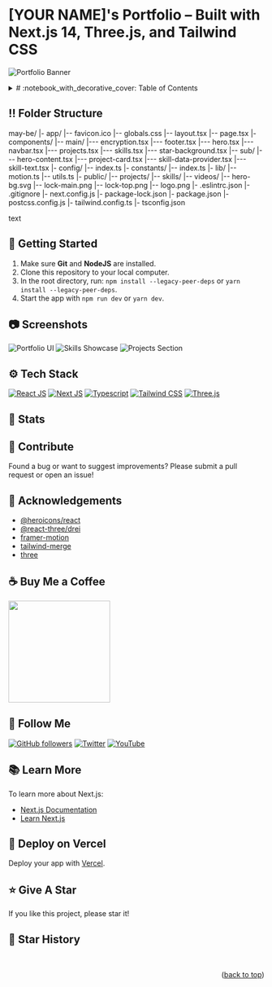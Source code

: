 <a name="readme-top"></a>

# [YOUR NAME]'s Portfolio – Built with Next.js 14, Three.js, and Tailwind CSS

![Portfolio Banner](./.github/images/your_img_main.png "Your Portfolio Banner")

<!-- Add badges for YOUR repo, or remove this section if not needed -->

<!-- Table of Contents -->
<details>
  <summary>
    # :notebook_with_decorative_cover: Table of Contents
  </summary>

- [Folder Structure](#bangbang-folder-structure)
- [Getting Started](#toolbox-getting-started)
- [Screenshots](#camera-screenshots)
- [Tech Stack](#gear-tech-stack)
- [Stats](#wrench-stats)
- [Contribute](#raised_hands-contribute)
- [Acknowledgements](#gem-acknowledgements)
- [Buy Me a Coffee](#coffee-buy-me-a-coffee)
- [Follow Me](#rocket-follow-me)
- [Learn More](#books-learn-more)
- [Deploy on Vercel](#page_with_curl-deploy-on-vercel)
- [Give A Star](#star-give-a-star)
- [Star History](#star2-star-history)
</details>

## :bangbang: Folder Structure

may-be/
|- app/
|-- favicon.ico
|-- globals.css
|-- layout.tsx
|-- page.tsx
|- components/
|-- main/
|--- encryption.tsx
|--- footer.tsx
|--- hero.tsx
|--- navbar.tsx
|--- projects.tsx
|--- skills.tsx
|--- star-background.tsx
|-- sub/
|--- hero-content.tsx
|--- project-card.tsx
|--- skill-data-provider.tsx
|--- skill-text.tsx
|- config/
|-- index.ts
|- constants/
|-- index.ts
|- lib/
|-- motion.ts
|-- utils.ts
|- public/
|-- projects/
|-- skills/
|-- videos/
|-- hero-bg.svg
|-- lock-main.png
|-- lock-top.png
|-- logo.png
|- .eslintrc.json
|- .gitignore
|- next.config.js
|- package-lock.json
|- package.json
|- postcss.config.js
|- tailwind.config.ts
|- tsconfig.json

text

## :toolbox: Getting Started

1. Make sure **Git** and **NodeJS** are installed.
2. Clone this repository to your local computer.
3. In the root directory, run: `npm install --legacy-peer-deps` or `yarn install --legacy-peer-deps`.
4. Start the app with `npm run dev` or `yarn dev`.

## :camera: Screenshots

![Portfolio UI](./.github/images/your_img1.png "Portfolio UI")
![Skills Showcase](./.github/images/your_img2.png "Skills Showcase")
![Projects Section](./.github/images/your_img3.png "Projects Section")

## :gear: Tech Stack

[![React JS](https://skillicons.dev/icons?i=react)](https://react.dev/)
[![Next JS](https://skillicons.dev/icons?i=next)](https://nextjs.org/)
[![Typescript](https://skillicons.dev/icons?i=ts)](https://www.typescriptlang.org/)
[![Tailwind CSS](https://skillicons.dev/icons?i=tailwind)](https://tailwindcss.com/)
[![Three.js](https://skillicons.dev/icons?i=threejs)](https://threejs.org/)

## :wrench: Stats

<!-- Replace with your own deployment or analytics badge if you want -->

## :raised_hands: Contribute

Found a bug or want to suggest improvements? Please submit a pull request or open an issue!

## :gem: Acknowledgements

- [@heroicons/react](https://www.npmjs.com/package/@heroicons/react)
- [@react-three/drei](https://www.npmjs.com/package/@react-three/drei)
- [framer-motion](https://www.npmjs.com/package/framer-motion)
- [tailwind-merge](https://www.npmjs.com/package/tailwind-merge)
- [three](https://www.npmjs.com/package/three)
<!-- Add/remove dependencies to match your real stack -->

## :coffee: Buy Me a Coffee

[<img src="https://img.shields.io/badge/Buy_Me_A_Coffee-FFDD00?style=for-the-badge&logo=buy-me-a-coffee&logoColor=black" width="200" />](https://www.buymeacoffee.com/YOUR_USERNAME "Buy me a Coffee")

## :rocket: Follow Me

[![GitHub followers](https://img.shields.io/github/followers/YOUR_USERNAME?style=social&label=Follow)](https://github.com/YOUR_USERNAME)
[![Twitter](https://img.shields.io/twitter/url?style=social&url=https%3A%2F%2Ftwitter.com%2FYOUR_TWITTER)](https://twitter.com/intent/tweet?text=Check+out+this+amazing+portfolio:&url=https://github.com/YOUR_USERNAME)
[![YouTube](https://img.shields.io/youtube/channel/subscribers/YOUR_CHANNEL_ID)](https://www.youtube.com/@YOUR_CHANNEL)

## :books: Learn More

To learn more about Next.js:
- [Next.js Documentation](https://nextjs.org/docs)
- [Learn Next.js](https://nextjs.org/learn)

## :page_with_curl: Deploy on Vercel

Deploy your app with [Vercel](https://vercel.com/new?utm_medium=default-template&filter=next.js&utm_source=create-next-app&utm_campaign=create-next-app-readme).

## :star: Give A Star

If you like this project, please star it!

## :star2: Star History

<!-- Add star-history links only if you want -->

<br />
<p align="right">(<a href="#readme-top">back to top</a>)</p>